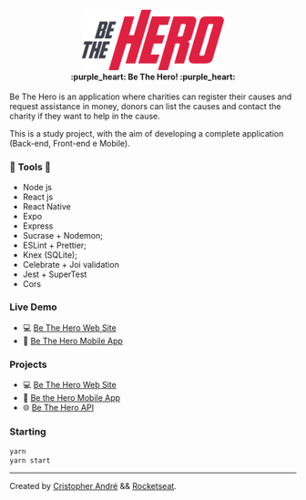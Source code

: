 <h4 align="center">
  <img alt="Be The Hero" title="Bethehero" src=".github/logo.png" width="250px"/><br>
  <b>:purple_heart: Be The Hero! :purple_heart:</b>
</h4>

<p>Be The Hero is an application where charities can register their causes and request assistance in money, donors can list the causes and contact the charity if they want to help in the cause.</p>

<p>This is a study project, with the aim of developing a complete application (Back-end, Front-end e Mobile). </p>


### :rocket: **Tools** :rocket:

- Node js
- React js
- React Native
- Expo
- Express
- Sucrase + Nodemon;
- ESLint + Prettier;
- Knex (SQLite);
- Celebrate + Joi validation
- Jest + SuperTest
- Cors

### **Live Demo**

- :computer: [Be The Hero Web Site](https://be-the-hero-frontend.herokuapp.com/)
- :iphone: [Be The Hero Mobile App](https://expo.io/@cristopherandre/bethehero/)

### **Projects**

- :computer: [Be The Hero Web Site](https://github.com/cristopherAndre/be-the-hero-frontend)
- :iphone: [Be the Hero Mobile App](https://github.com/cristopherAndre/be-the-hero-mobile)
- :globe_with_meridians: [Be The Hero API](https://github.com/cristopherAndre/be-the-hero-backend)

### Starting

    yarn
    yarn start

---

Created by [Cristopher André](https://cristopherandre.com) && [Rocketseat](https://rocketseat.com.br).